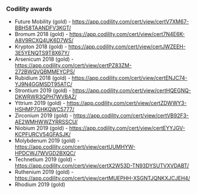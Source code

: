 
### Codility awards
* Future Mobility (gold) - https://app.codility.com/cert/view/certV7XM67-BBH58TAANDFV3KGT/   
* Bromum 2018 (gold)     - https://app.codility.com/cert/view/cert7N4E6K-A8V9RCXQ4UK6D7WS/   
* Krypton 2018 (gold)    - https://app.codility.com/cert/view/certJWZEEH-3E5YENQTS9T8X67Y/   
* Arsenicum 2018 (gold)  - https://app.codility.com/cert/view/certPZ83ZM-272BWQVQBMMEYCPS/   
* Rubidium 2018 (gold)   - https://app.codility.com/cert/view/certENJC74-YJ9N4GGMSDT95ATC/   
* Strontium 2019 (gold)  - https://app.codility.com/cert/view/certHQEGNQ-DKWRWR3QPH7WVBAZ/   
* Yttrium 2019 (gold)    - https://app.codility.com/cert/view/certZDWWY3-HSHMP7GHKQWC5777/   
* Zirconium 2019 (gold)  - https://app.codility.com/cert/view/certVB92F3-AE2WMHWWZYRRSSCU/   
* Niobium 2019 (gold)    - https://app.codility.com/cert/view/certEYYJGV-KCPFURCV54GFASJK/   
* Molybdenum 2019 (gold) - https://app.codility.com/cert/view/certUUMHYW-HPDCWJ7WVGD2BXQC/   
* Technetium 2019 (gold) - https://app.codility.com/cert/view/certX2W53D-TN93DYSUTVXVDABT/   
* Ruthenium 2019 (gold)  - https://app.codility.com/cert/view/certMUEPHH-XSGNTJQNKXJCJEH4/   
* Rhodium 2019 (gold)
